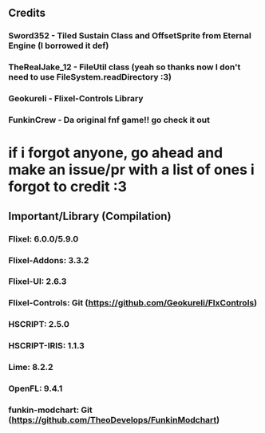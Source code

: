 
## Credits
### Sword352 - Tiled Sustain Class and OffsetSprite from Eternal Engine (I borrowed it def)
### TheRealJake_12 - FileUtil class (yeah so thanks now I don't need to use FileSystem.readDirectory :3)
### Geokureli - Flixel-Controls Library
### FunkinCrew - Da original fnf game!! go check it out

# if i forgot anyone, go ahead and make an issue/pr with a list of ones i forgot to credit :3



## Important/Library (Compilation)
### Flixel: 6.0.0/5.9.0
### Flixel-Addons: 3.3.2
### Flixel-UI: 2.6.3
### Flixel-Controls: Git (https://github.com/Geokureli/FlxControls)
### HSCRIPT: 2.5.0
### HSCRIPT-IRIS: 1.1.3
### Lime: 8.2.2
### OpenFL: 9.4.1
### funkin-modchart: Git (https://github.com/TheoDevelops/FunkinModchart)

